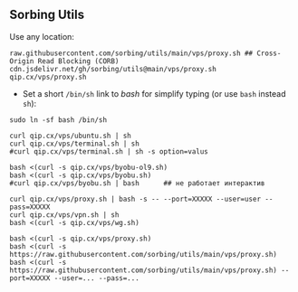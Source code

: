 ## Sorbing Utils

Use any location:
```text
raw.githubusercontent.com/sorbing/utils/main/vps/proxy.sh ## Cross-Origin Read Blocking (CORB)
cdn.jsdelivr.net/gh/sorbing/utils@main/vps/proxy.sh
qip.cx/vps/proxy.sh
```

* Set a short `/bin/sh` link to *bash* for simplify typing (or use `bash` instead `sh`): 
```shell
sudo ln -sf bash /bin/sh
```

```shell
curl qip.cx/vps/ubuntu.sh | sh
curl qip.cx/vps/terminal.sh | sh
#curl qip.cx/vps/terminal.sh | sh -s option=valus

bash <(curl -s qip.cx/vps/byobu-ol9.sh)
bash <(curl -s qip.cx/vps/byobu.sh)
#curl qip.cx/vps/byobu.sh | bash      ## не работает интерактив

curl qip.cx/vps/proxy.sh | bash -s -- --port=XXXXX --user=user --pass=XXXXX
curl qip.cx/vps/vpn.sh | sh
bash <(curl -s qip.cx/vps/wg.sh)

bash <(curl -s qip.cx/vps/proxy.sh)
bash <(curl -s https://raw.githubusercontent.com/sorbing/utils/main/vps/proxy.sh)
bash <(curl -s https://raw.githubusercontent.com/sorbing/utils/main/vps/proxy.sh) --port=XXXXX --user=... --pass=...
```
